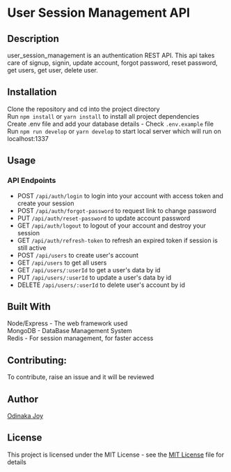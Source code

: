 # User Session Management API

## Description
user_session_management is an authentication REST API. This api takes care of signup, signin, update account, forgot password, reset password, get users, get user, delete user.

## Installation
Clone the repository and cd into the project directory  
Run `npm install` or `yarn install` to install all project dependencies  
Create .env file and add your database details - Check `.env.example` file  
Run `npm run develop` or `yarn develop` to start local server which will run on localhost:1337  

## Usage
### API Endpoints
- POST `/api/auth/login` to login into your account with access token and create your session 
- POST `/api/auth/forgot-password` to request link to change password
- PUT `/api/auth/reset-password` to update account password 
- GET `/api/auth/logout` to logout of your account and destroy your session
- GET `/api/auth/refresh-token` to refresh an expired token if session is still active 
- POST `/api/users` to create user's account
- GET `/api/users` to get all users
- GET `/api/users/:userId` to get a user's data by id
- PUT `/api/users/:userId` to update a user's data by id
- DELETE `/api/users/:userId` to delete user's account by id

## Built With
Node/Express - The web framework used  
MongoDB - DataBase Management System  
Redis - For session management, for faster access   

## Contributing: 
To contribute, raise an issue and it will be reviewed

## Author
[Odinaka Joy](https://dinakajoy/)

## License
This project is licensed under the MIT License - see the [MIT License](https://opensource.org/licenses/MIT) file for details
